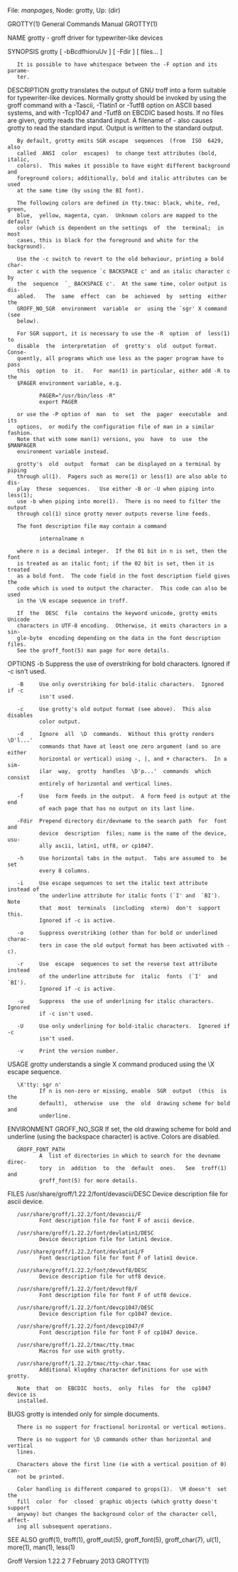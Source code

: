 File: *manpages*,  Node: grotty,  Up: (dir)

GROTTY(1)                   General Commands Manual                  GROTTY(1)



NAME
       grotty - groff driver for typewriter-like devices

SYNOPSIS
       grotty [ -bBcdfhioruUv ] [ -Fdir ] [ files... ]

       It is possible to have whitespace between the -F option and its parame‐
       ter.

DESCRIPTION
       grotty translates the output of GNU troff  into  a  form  suitable  for
       typewriter-like  devices.   Normally  grotty should be invoked by using
       the groff command with a -Tascii, -Tlatin1 or -Tutf8  option  on  ASCII
       based  systems, and with -Tcp1047 and -Tutf8 on EBCDIC based hosts.  If
       no files are given, grotty reads the standard input.  A filename  of  -
       also  causes  grotty  to read the standard input.  Output is written to
       the standard output.

       By default, grotty emits SGR escape  sequences  (from  ISO  6429,  also
       called  ANSI  color  escapes)  to change text attributes (bold, italic,
       colors).  This makes it possible to have eight different background and
       foreground colors; additionally, bold and italic attributes can be used
       at the same time (by using the BI font).

       The following colors are defined in tty.tmac: black, white, red, green,
       blue,  yellow, magenta, cyan.  Unknown colors are mapped to the default
       color (which is dependent on the settings  of  the  terminal;  in  most
       cases, this is black for the foreground and white for the background).

       Use the -c switch to revert to the old behaviour, printing a bold char‐
       acter c with the sequence `c BACKSPACE c' and an italic character c  by
       the  sequence  `_ BACKSPACE c'.  At the same time, color output is dis‐
       abled.   The  same  effect  can  be  achieved  by  setting  either  the
       GROFF_NO_SGR  environment  variable  or  using the `sgr' X command (see
       below).

       For SGR support, it is necessary to use the -R  option  of  less(1)  to
       disable  the  interpretation  of  grotty's  old  output format.  Conse‐
       quently, all programs which use less as the pager program have to  pass
       this  option  to  it.   For  man(1) in particular, either add -R to the
       $PAGER environment variable, e.g.

              PAGER="/usr/bin/less -R"
              export PAGER

       or use the -P option of  man  to  set  the  pager  executable  and  its
       options,  or modify the configuration file of man in a similar fashion.
       Note that with some man(1) versions, you  have  to  use  the  $MANPAGER
       environment variable instead.

       grotty's  old  output  format  can be displayed on a terminal by piping
       through ul(1).  Pagers such as more(1) or less(1) are also able to dis‐
       play  these  sequences.   Use either -B or -U when piping into less(1);
       use -b when piping into more(1).  There is no need to filter the output
       through col(1) since grotty never outputs reverse line feeds.

       The font description file may contain a command

              internalname n

       where n is a decimal integer.  If the 01 bit in n is set, then the font
       is treated as an italic font; if the 02 bit is set, then it is  treated
       as a bold font.  The code field in the font description field gives the
       code which is used to output the character.  This code can also be used
       in the \N escape sequence in troff.

       If  the  DESC  file  contains the keyword unicode, grotty emits Unicode
       characters in UTF-8 encoding.  Otherwise, it emits characters in a sin‐
       gle-byte  encoding depending on the data in the font description files.
       See the groff_font(5) man page for more details.

OPTIONS
       -b     Suppress the use of overstriking for bold  characters.   Ignored
              if -c isn't used.

       -B     Use only overstriking for bold-italic characters.  Ignored if -c
              isn't used.

       -c     Use grotty's old output format (see above).  This also  disables
              color output.

       -d     Ignore  all  \D  commands.  Without this grotty renders \D'l...'
              commands that have at least one zero argument (and so are either
              horizontal or vertical) using -, |, and + characters.  In a sim‐
              ilar  way,  grotty  handles  \D'p...'  commands  which   consist
              entirely of horizontal and vertical lines.

       -f     Use  form feeds in the output.  A form feed is output at the end
              of each page that has no output on its last line.

       -Fdir  Prepend directory dir/devname to the search path  for  font  and
              device  description  files; name is the name of the device, usu‐
              ally ascii, latin1, utf8, or cp1047.

       -h     Use horizontal tabs in the output.  Tabs are assumed to  be  set
              every 8 columns.

       -i     Use escape sequences to set the italic text attribute instead of
              the underline attribute for italic fonts (`I' and  `BI').   Note
              that  most  terminals  (including  xterm)  don't  support  this.
              Ignored if -c is active.

       -o     Suppress overstriking (other than for bold or underlined charac‐
              ters in case the old output format has been activated with -c).

       -r     Use  escape  sequences to set the reverse text attribute instead
              of the underline attribute for  italic  fonts  (`I'  and  `BI').
              Ignored if -c is active.

       -u     Suppress  the use of underlining for italic characters.  Ignored
              if -c isn't used.

       -U     Use only underlining for bold-italic characters.  Ignored if  -c
              isn't used.

       -v     Print the version number.

USAGE
       grotty  understands  a  single  X  command produced using the \X escape
       sequence.

       \X'tty: sgr n'
              If n is non-zero or missing, enable  SGR  output  (this  is  the
              default),  otherwise  use  the  old  drawing scheme for bold and
              underline.

ENVIRONMENT
       GROFF_NO_SGR
              If set, the old drawing scheme for bold and underline (using the
              backspace character) is active.  Colors are disabled.

       GROFF_FONT_PATH
              A  list of directories in which to search for the devname direc‐
              tory  in  addition  to  the  default  ones.   See  troff(1)  and
              groff_font(5) for more details.

FILES
       /usr/share/groff/1.22.2/font/devascii/DESC
              Device description file for ascii device.

       /usr/share/groff/1.22.2/font/devascii/F
              Font description file for font F of ascii device.

       /usr/share/groff/1.22.2/font/devlatin1/DESC
              Device description file for latin1 device.

       /usr/share/groff/1.22.2/font/devlatin1/F
              Font description file for font F of latin1 device.

       /usr/share/groff/1.22.2/font/devutf8/DESC
              Device description file for utf8 device.

       /usr/share/groff/1.22.2/font/devutf8/F
              Font description file for font F of utf8 device.

       /usr/share/groff/1.22.2/font/devcp1047/DESC
              Device description file for cp1047 device.

       /usr/share/groff/1.22.2/font/devcp1047/F
              Font description file for font F of cp1047 device.

       /usr/share/groff/1.22.2/tmac/tty.tmac
              Macros for use with grotty.

       /usr/share/groff/1.22.2/tmac/tty-char.tmac
              Additional klugdey character definitions for use with grotty.

       Note  that  on  EBCDIC  hosts,  only  files  for  the  cp1047 device is
       installed.

BUGS
       grotty is intended only for simple documents.

       There is no support for fractional horizontal or vertical motions.

       There is no support for \D commands other than horizontal and  vertical
       lines.

       Characters above the first line (ie with a vertical position of 0) can‐
       not be printed.

       Color handling is different compared to grops(1).  \M doesn't  set  the
       fill  color  for  closed  graphic objects (which grotty doesn't support
       anyway) but changes the background color of the character cell, affect‐
       ing all subsequent operations.

SEE ALSO
       groff(1),  troff(1), groff_out(5), groff_font(5), groff_char(7), ul(1),
       more(1), man(1), less(1)



Groff Version 1.22.2            7 February 2013                      GROTTY(1)
